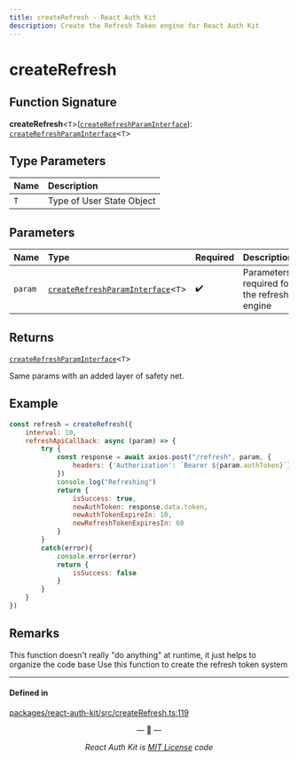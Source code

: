 ```yaml
---
title: createRefresh - React Auth Kit
description: Create the Refresh Token engine for React Auth Kit
---
```



# createRefresh

<div data-ea-publisher="authkitarkadipme" data-ea-type="text" id="ref_createRefresh"></div>


## Function Signature

**createRefresh**<`T`\>([`createRefreshParamInterface`](./types.md#createrefreshparaminterface)): [`createRefreshParamInterface`](./types.md#createrefreshparaminterface)<`T`\>

## Type Parameters

| Name | Description |
| :------ | :------------ |
| `T` | Type of User State Object |

## Parameters

| Name | Type | Required | Description |
| :------ | :------ | :----- | :------ |
| `param` | [`createRefreshParamInterface`](./types.md#createrefreshparaminterface)<`T`\> | :heavy_check_mark: | Parameters required for the refresh engine |

## Returns

[`createRefreshParamInterface`]()<`T`\>

Same params with an added layer of safety net.

## Example

```js
const refresh = createRefresh({
    interval: 10,
    refreshApiCallback: async (param) => {
        try {
            const response = await axios.post("/refresh", param, {
                headers: {'Authorization': `Bearer ${param.authToken}`}
            })
            console.log("Refreshing")
            return {
                isSuccess: true,
                newAuthToken: response.data.token,
                newAuthTokenExpireIn: 10,
                newRefreshTokenExpiresIn: 60
            }
        }
        catch(error){
            console.error(error)
            return {
                isSuccess: false
            } 
        }
    }
})

```

## Remarks

This function doesn't really "do anything" at runtime, it just helps to organize the code base
Use this function to create the refresh token system

---

#### Defined in

[packages/react-auth-kit/src/createRefresh.ts:119](https://github.com/react-auth-kit/react-auth-kit/blob/37dc30d4/packages/react-auth-kit/src/createRefresh.ts#L119)

<p align="center">&mdash; 🔑  &mdash;</p>
<p align="center"><i>React Auth Kit is <a href="https://github.com/react-auth-kit/react-auth-kit/blob/master/LICENSE">MIT License</a> code</i></p>
